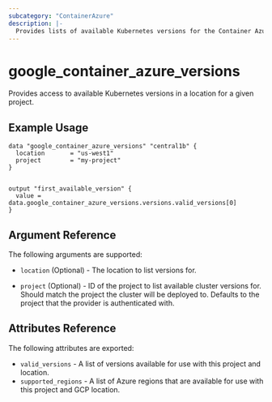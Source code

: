 ```yaml
---
subcategory: "ContainerAzure"
description: |-
  Provides lists of available Kubernetes versions for the Container Azure resources.
---
```


# google_container_azure_versions

Provides access to available Kubernetes versions in a location for a given project.

## Example Usage

```hcl
data "google_container_azure_versions" "central1b" {
  location       = "us-west1"
  project        = "my-project"
}


output "first_available_version" {
  value = data.google_container_azure_versions.versions.valid_versions[0]
}
```

## Argument Reference

The following arguments are supported:

* `location` (Optional) - The location to list versions for.

* `project` (Optional) - ID of the project to list available cluster versions for. Should match the project the cluster will be deployed to.
  Defaults to the project that the provider is authenticated with.

## Attributes Reference

The following attributes are exported:

* `valid_versions` - A list of versions available for use with this project and location.
* `supported_regions` - A list of Azure regions that are available for use with this project and GCP location.
